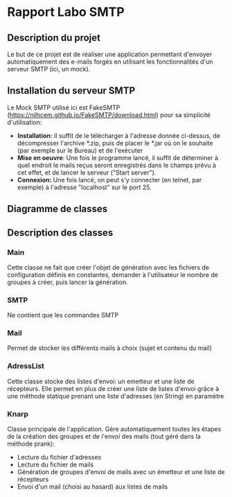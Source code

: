 # Rapport Labo SMTP

## Description du projet

Le but de ce projet est de réaliser une application permettant d'envoyer automatiquement des e-mails forgés en utilisant les fonctionnalités d'un serveur SMTP (ici, un mock). 

## Installation du serveur SMTP

Le Mock SMTP utilisé ici est FakeSMTP (https://nilhcem.github.io/FakeSMTP/download.html) pour sa simplicité d'utilisation:

* **Installation:** Il suffit de le télécharger à l'adresse donnée ci-dessus, de décompresser l'archive *.zip, puis de placer le *.jar où on le souhaite (par exemple sur le Bureau) et de l'exécuter
* **Mise en oeuvre**: Une fois le programme lancé, il suffit de déterminer à quel endroit le mails reçus seront enregistrés dans le champs prévu à cet effet, et de lancer le serveur ("Start server").
* **Connexion:** Une fois lancé, on peut s'y connecter (en telnet, par exemple) à l'adresse "localhost" sur le port 25.

## Diagramme de classes


## Description des classes

### Main
Cette classe ne fait que créer l'objet de génération avec les fichiers de configuration définis en constantes,  demander à l'utilisateur le nombre de groupes à créer, puis lancer la génération.

### SMTP
Ne contient que les commandes SMTP

### Mail
Permet de stocker les différents mails à choix (sujet et contenu du mail)

### AdressList
Cette classe stocke des listes d'envoi: un emetteur et une liste de récepteurs.
Elle permet en plus de créer une liste de listes d'envoi grâce à une méthode statique prenant une liste d'adresses (en String) en paramètre

### Knarp
Classe principale de l'application. Gère automatiquement toutes les étapes de la création des groupes et de l'envoi des mails (tout géré dans la méthode prank): 
* Lecture du fichier d'adresses
* Lecture du fichier de mails
* Génération de groupes d'envoi de mails avec un émetteur et une liste de récepteurs
* Envoi d'un mail (choisi au hasard) aux listes de mails
